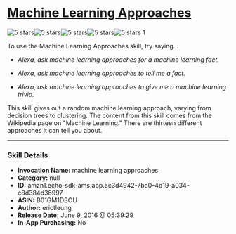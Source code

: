 # [Machine Learning Approaches](http://alexa.amazon.com/#skills/amzn1.echo-sdk-ams.app.5c3d4942-7ba0-4d19-a034-c8d384d36997)
![5 stars](../../images/ic_star_black_18dp_1x.png)![5 stars](../../images/ic_star_black_18dp_1x.png)![5 stars](../../images/ic_star_black_18dp_1x.png)![5 stars](../../images/ic_star_black_18dp_1x.png)![5 stars](../../images/ic_star_black_18dp_1x.png) 1

To use the Machine Learning Approaches skill, try saying...

* *Alexa, ask machine learning approaches for a machine learning fact.*

* *Alexa, ask machine learning approaches to tell me a fact.*

* *Alexa, ask machine learning approaches to give me a machine learning trivia.*

This skill gives out a random machine learning approach, varying from decision trees to clustering. The content from this skill comes from the Wikipedia page on "Machine Learning." There are thirteen different approaches it can tell you about.

***

### Skill Details

* **Invocation Name:** machine learning approaches
* **Category:** null
* **ID:** amzn1.echo-sdk-ams.app.5c3d4942-7ba0-4d19-a034-c8d384d36997
* **ASIN:** B01GM1DSOU
* **Author:** erictleung
* **Release Date:** June 9, 2016 @ 05:39:29
* **In-App Purchasing:** No
